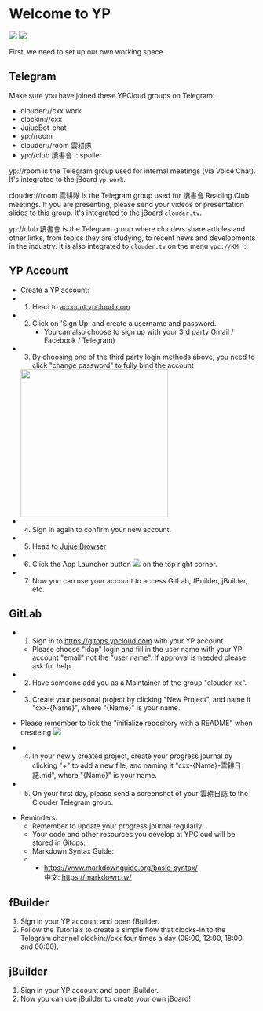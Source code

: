 # Welcome to YP
![](https://i.imgur.com/FTdU6lQ.jpg)
![](https://i.imgur.com/kR4cYiI.jpg)

First, we need to set up our own working space.
## Telegram
Make sure you have joined these YPCloud groups on Telegram:
* clouder://cxx work
* clockin://cxx
* JujueBot-chat
* yp://room
* clouder://room 雲耕隊
* yp://club 讀書會
:::spoiler

yp://room is the Telegram group used for internal meetings (via Voice Chat). It's integrated to the jBoard `yp.work`. 

clouder://room 雲耕隊 is the Telegram group used for 讀書會 Reading Club meetings. If you are presenting, please send your videos or presentation slides to this group. It's integrated to the jBoard `clouder.tv`. 

yp://club 讀書會 is the Telegram group where clouders share articles and other links, from topics they are studying, to recent news and developments in the industry. It is also integrated to `clouder.tv` on the menu `ypc://KM`.
:::

## YP Account
* Create a YP account:
 * 1. Head to [account.ypcloud.com](https://account.ypcloud.com/#/login)
 * 2. Click on 'Sign Up' and create a username and password.
        - You can also choose to sign up with your 3rd party Gmail / Facebook / Telegram)
 * 3. By choosing one of the third party login methods above, you need to  click "change password" to fully bind the account
    <img src="https://i.imgur.com/TAbqWvv.png" width=300 height=300>
 * 4. Sign in again to confirm your new account.
 * 5. Head to [Jujue Browser](https://jujue.app/browser)
 * 6. Click the App Launcher button ![](https://i.imgur.com/3eNN7Er.png) on the top right corner.
 * 7. Now you can use your account to access GitLab, fBuilder, jBuilder, etc.

## GitLab
- 1. Sign in to https://gitops.ypcloud.com with your YP account.
   - Please choose "ldap" login and fill in the user name with your YP account "email" not the "user name". If approval is needed please ask for help.
- 2. Have someone add you as a Maintainer of the group "clouder-xx".
- 3. Create your personal project by clicking "New Project", and name it "cxx-{Name}", where "{Name}" is your name.
* Please remember to tick the "initialize repository with a README" when createing 
![](https://i.imgur.com/H4ZX5na.png)
- 4. In your newly created project, create your progress journal by clicking "+" to add a new file, and naming it "cxx-{Name}-雲耕日誌.md", where "{Name}" is your name. 
- 5. On your first day, please send a screenshot of your 雲耕日誌 to the Clouder Telegram group. 

* Reminders: 
    * Remember to update your progress journal regularly.
    * Your code and other resources you develop at YPCloud will be stored in Gitops.
    * Markdown Syntax Guide: 
    * - https://www.markdownguide.org/basic-syntax/ <br> 中文: https://markdown.tw/

## fBuilder
1. Sign in your YP account and open fBuilder.
2. Follow the Tutorials to create a simple flow that clocks-in to the Telegram channel clockin://cxx four times a day (09:00, 12:00, 18:00, and 00:00).

## jBuilder
1. Sign in your YP account and open jBuilder.
2. Now you can use jBuilder to create your own jBoard!
